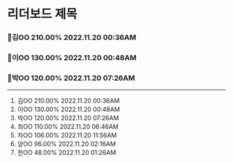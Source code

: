 # 리더보드 제목
### 🥇김OO 210.00% 2022.11.20 00:36AM
### 🥈이OO 130.00% 2022.11.20 00:48AM
### 🥉박OO 120.00% 2022.11.20 07:26AM
___
1. 김OO 210.00% 2022.11.20 00:36AM
2. 이OO 130.00% 2022.11.20 00:48AM
3. 박OO 120.00% 2022.11.20 07:26AM
4. 최OO 110.00% 2022.11.20 06:46AM
5. 차OO 106.00% 2022.11.20 11:56AM
6. 양OO 96.00% 2022.11.20 02:16AM
7. 한OO 48.00% 2022.11.20 01:26AM
